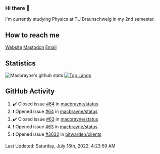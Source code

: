 ### Hi there 👋
I'm currently studying Physics at TU Braunschweig in my 2nd semester.

## How to reach me
[Website](https://macbrayne.de)
[Mastodon](https://norden.social/@florentin)
[Email](mailto:hello@macbrayne.de)

## Statistics
![Macbrayne's github stats](https://github-readme-stats.vercel.app/api?username=macbrayne&count_private=true&show_icons=true&hide_rank=true&custom_title=macbrayne's%20GitHub%20Stats)
[![Top Langs](https://github-readme-stats.vercel.app/api/top-langs/?username=macbrayne&exclude_repo=liftron&layout=compact)](https://github.com/anuraghazra/github-readme-stats)
## GitHub Activity

<!--RECENT_ACTIVITY:start-->
1. ✔️ Closed issue [#64](https://github.com/macbrayne/status/issues/64) in [macbrayne/status](https://github.com/macbrayne/status)
2. ❗️ Opened issue [#64](https://github.com/macbrayne/status/issues/64) in [macbrayne/status](https://github.com/macbrayne/status)
3. ✔️ Closed issue [#63](https://github.com/macbrayne/status/issues/63) in [macbrayne/status](https://github.com/macbrayne/status)
4. ❗️ Opened issue [#63](https://github.com/macbrayne/status/issues/63) in [macbrayne/status](https://github.com/macbrayne/status)
5. ❗️ Opened issue [#3032](https://github.com/bitwarden/clients/issues/3032) in [bitwarden/clients](https://github.com/bitwarden/clients)
<!--RECENT_ACTIVITY:end-->

<!--RECENT_ACTIVITY:last_update-->
Last Updated: Saturday, July 16th, 2022, 4:23:59 AM
<!--RECENT_ACTIVITY:last_update_end-->


<!--
**macbrayne/macbrayne** is a ✨ _special_ ✨ repository because its `README.md` (this file) appears on your GitHub profile.

Here are some ideas to get you started:

- 🔭 I’m currently working on ...
- 🌱 I’m currently learning ...
- 👯 I’m looking to collaborate on ...
- 🤔 I’m looking for help with ...
- 💬 Ask me about ...
- 📫 How to reach me: ...
- 😄 Pronouns: ...
- ⚡ Fun fact: ...
-->
